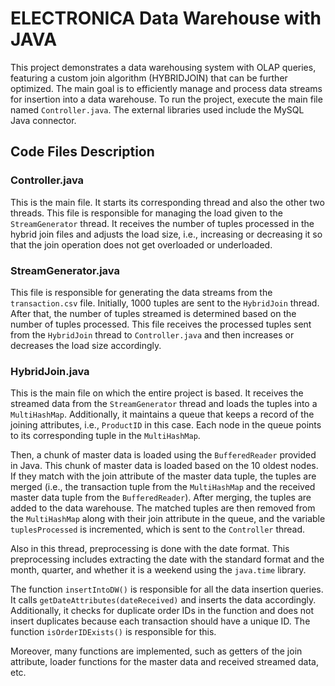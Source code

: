 # ELECTRONICA Data Warehouse with JAVA

This project demonstrates a data warehousing system with OLAP queries, featuring a custom join algorithm (HYBRIDJOIN) that can be further optimized. The main goal is to efficiently manage and process data streams for insertion into a data warehouse.
To run the project, execute the main file named `Controller.java`. The external libraries used include the MySQL Java connector.

## Code Files Description

### Controller.java
This is the main file. It starts its corresponding thread and also the other two threads. This file is responsible for managing the load given to the `StreamGenerator` thread. It receives the number of tuples processed in the hybrid join files and adjusts the load size, i.e., increasing or decreasing it so that the join operation does not get overloaded or underloaded.

### StreamGenerator.java
This file is responsible for generating the data streams from the `transaction.csv` file. Initially, 1000 tuples are sent to the `HybridJoin` thread. After that, the number of tuples streamed is determined based on the number of tuples processed. This file receives the processed tuples sent from the `HybridJoin` thread to `Controller.java` and then increases or decreases the load size accordingly.

### HybridJoin.java
This is the main file on which the entire project is based. It receives the streamed data from the `StreamGenerator` thread and loads the tuples into a `MultiHashMap`. Additionally, it maintains a queue that keeps a record of the joining attributes, i.e., `ProductID` in this case. Each node in the queue points to its corresponding tuple in the `MultiHashMap`. 

Then, a chunk of master data is loaded using the `BufferedReader` provided in Java. This chunk of master data is loaded based on the 10 oldest nodes. If they match with the join attribute of the master data tuple, the tuples are merged (i.e., the transaction tuple from the `MultiHashMap` and the received master data tuple from the `BufferedReader`). After merging, the tuples are added to the data warehouse. The matched tuples are then removed from the `MultiHashMap` along with their join attribute in the queue, and the variable `tuplesProcessed` is incremented, which is sent to the `Controller` thread.

Also in this thread, preprocessing is done with the date format. This preprocessing includes extracting the date with the standard format and the month, quarter, and whether it is a weekend using the `java.time` library.

The function `insertIntoDW()` is responsible for all the data insertion queries. It calls `getDateAttributes(dateReceived)` and inserts the data accordingly. Additionally, it checks for duplicate order IDs in the function and does not insert duplicates because each transaction should have a unique ID. The function `isOrderIDExists()` is responsible for this.

Moreover, many functions are implemented, such as getters of the join attribute, loader functions for the master data and received streamed data, etc.
